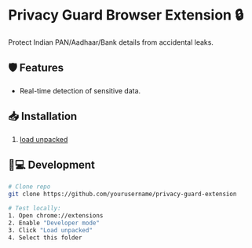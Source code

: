 # Privacy Guard Browser Extension 🔒
Protect Indian PAN/Aadhaar/Bank details from accidental leaks.

## 🛡️ Features
- Real-time detection of sensitive data.

## 📥 Installation
1.  [load unpacked](#development)

## 👩💻 Development
```bash
# Clone repo
git clone https://github.com/yourusername/privacy-guard-extension

# Test locally:
1. Open chrome://extensions
2. Enable "Developer mode"
3. Click "Load unpacked"
4. Select this folder
```
